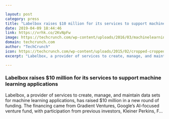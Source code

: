 ```yaml
---

layout: post
category: press
title: "Labelbox raises $10 million for its services to support machine learning applications"
date: 2019-04-09 18:44:46
link: https://vrhk.co/2KvNpFw
image: https://techcrunch.com/wp-content/uploads/2016/03/machinelearning.jpg?w=565
domain: techcrunch.com
author: "TechCrunch"
icon: https://techcrunch.com/wp-content/uploads/2015/02/cropped-cropped-favicon-gradient.png?w=180
excerpt: "Labelbox, a provider of services to create, manage, and maintain data sets for machine learning applications, has raised $10 million in a new round of funding. The financing came from Gradient Ventures, Google’s AI-focused venture fund, with participation from previous investors, Kleiner Perkins, F…"

---
```


### Labelbox raises $10 million for its services to support machine learning applications

Labelbox, a provider of services to create, manage, and maintain data sets for machine learning applications, has raised $10 million in a new round of funding. The financing came from Gradient Ventures, Google’s AI-focused venture fund, with participation from previous investors, Kleiner Perkins, F…